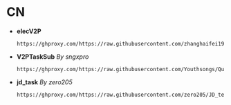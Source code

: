 # CN
- **elecV2P**
  ```
  https://ghproxy.com/https://raw.githubusercontent.com/zhanghaifei1997/HuntTigerTonight/main/Tasks/tasksubCN.json
  ```
  
- **V2PTaskSub** *By sngxpro*
  ```
  https://ghproxy.com/https://raw.githubusercontent.com/Youthsongs/QuanX/master/V2PTaskSub/sngxprov2p.json
  ```
    
- **jd_task** *By zero205*
  ```
  https://ghproxy.com/https://raw.githubusercontent.com/zero205/JD_tencent_scf/main/jd_task.json
  ```
